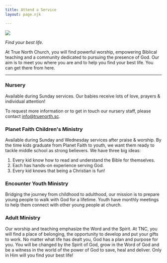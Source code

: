 ```yaml
---
title: Attend a Service
layout: page.njk

---
```

![](https://tnc.sc/content/images/size/w2000/2019/09/nicole-honeywill-dGxOgeXAXm8-unsplash.jpg)

_Find your best life._

At True North Church, you will find powerful worship, empowering Biblical teaching and a community dedicated to pursuing the presence of God. Our aim is to meet you where you are and to help you find your best life. You can get there from here.

<hr>

### Nursery

Available during Sunday services. Our babies receive lots of love, prayers & individual attention!

To request more information or to get in touch our nursery staff, please contact info@truenorth.sc.

### Planet Faith Children's Ministry

Available during Sunday and Wednesday services after praise & worship. By the time kids graduate from Planet Faith to youth, we want them ready to tackle middle school as strong believers. We have three big ideas:

1. Every kid know how to read and understand the Bible for themselves.
2. Each has hands-on experience serving God.
3. Every kid knows that being a Christian is fun!

### Encounter Youth Ministry

Bridging the journey from childhood to adulthood, our mission is to prepare young people to walk with God for a lifetime. Youth have monthly meetings to help them connect with other young people at church.

### Adult Ministry

Our worship and teaching emphasize the Word and the Spirit. At TNC, you will find a place of belonging, the opportunity to develop and put your gifts to work. No matter what life has dealt you, God has a plan and purpose for you. You will be changed by the Spirit of God, grow in the Word of God and be a witness in the world of the power of God to save, heal and deliver. Only in Him will you find your best life!